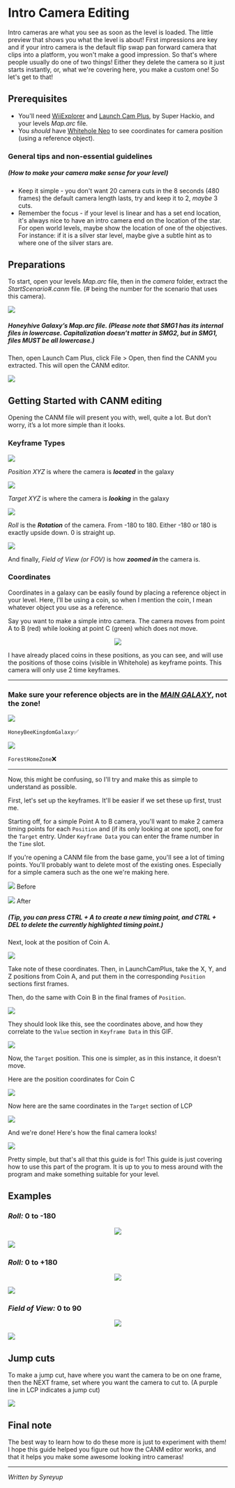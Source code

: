 # Intro Camera Editing

Intro cameras are what you see as soon as the level is loaded. The little preview that shows you what the level is about\! First impressions are key and if your intro camera is the default flip swap pan forward camera that clips into a platform, you won't make a good impression. So that's where people usually do one of two things\! Either they delete the camera so it just starts instantly, or, what we're covering here, you make a custom one\! So let's get to that\!

## Prerequisites

* You'll need [WiiExplorer](https://github.com/SuperHackio/WiiExplorer) and [Launch Cam Plus](https://github.com/SuperHackio/LaunchCamPlus), by Super Hackio, and your levels *Map.arc* file.
* You *should* have [Whitehole Neo](https://github.com/SMGCommunity/Whitehole-Neo) to see coordinates for camera position (using a reference object).


### General tips and non-essential guidelines
##### *(How to make your camera make sense for your level)*

* Keep it simple \- you don't want 20 camera cuts in the 8 seconds (480 frames) the default camera length lasts, try and keep it to 2, *maybe* 3 cuts.  
* Remember the focus \- if your level is linear and has a set end location, it's always nice to have an intro camera end on the location of the star. For open world levels, maybe show the location of one of the objectives. For instance: if it is a silver star level, maybe give a subtle hint as to where one of the silver stars are.



## Preparations

To start, open your levels *Map.arc* file, then in the *camera* folder, extract the *StartScenario\#.canm* file. (\# being the number for the scenario that uses this camera). 

<p align="left" width="100%">
 <img src="images/WiiExplorer_pMQIMVOD7B.png">
 </p>

##### Honeyhive Galaxy’s Map.arc file. (Please note that SMG1 has its internal files in lowercase. Capitalization doesn’t matter in SMG2, but in SMG1, files MUST be all lowercase.)

Then, open Launch Cam Plus, click File \> Open, then find the CANM you extracted. This will open the CANM editor.

<p align="left" width="100%">
 <img src="images/LaunchCamPlus_T5tTBQXTnh.gif">
 </p>



## Getting Started with CANM editing 

Opening the CANM file will present you with, well, quite a lot. But don’t worry, it’s a lot more simple than it looks. 

### Keyframe Types

<p align="left" width="100%">
 <img src="images/PosLCP.png">
 </p>

*Position XYZ* is where the camera is ***located*** in the galaxy

<p align="left" width="100%">
 <img src="images/TargetLCP.png">
 </p>

*Target XYZ* is where the camera is ***looking*** in the galaxy

<p align="left" width="100%">
 <img src="images/RollLCP.png">
 </p>

*Roll* is the ***Rotation*** of the camera. From \-180 to 180\. Either \-180 or 180 is exactly upside down. 0 is straight up.   

<p align="left" width="100%">
 <img src="images/LCP-FOV.png">
 </p>

And finally, *Field of View* *(or FOV)* is how ***zoomed in*** the camera is.

### Coordinates

Coordinates in a galaxy can be easily found by placing a reference object in your level. Here, I’ll be using a coin, so when I mention the coin, I mean whatever object you use as a reference.

Say you want to make a simple intro camera. The camera moves from point A to B (red) while looking at point C (green) which does not move.

<p align="center" width="100%">
 <img src="images/example.png">
 </p>

I have already placed coins in these positions, as you can see, and will use the positions of those coins (visible in Whitehole) as keyframe points. This camera will only use 2 time keyframes. 

---

### Make sure your reference objects are in the <u>___MAIN GALAXY___</u>, not the zone!
<p width="100%">
 <img src="images/java_0pqVM1ZEZH.png">
 </p>

`HoneyBeeKingdomGalaxy`✅

<p width="100%">
 <img src="images/java_zaM4kiYbIQ.png">
 </p>

`ForestHomeZone`❌

---

Now, this might be confusing, so I'll try and make this as simple to understand as possible.

First, let's set up the keyframes. It'll be easier if we set these up first, trust me.

Starting off, for a simple Point A to B camera, you'll want to make 2 camera timing points for each `Position` and (if its only looking at one spot), one for the `Target` entry. Under `Keyframe Data` you can enter the frame number in the `Time` slot.

If you're opening a CANM file from the base game, you'll see a lot of timing points. You'll probably want to delete most of the existing ones. Especially for a simple camera such as the one we're making here.

<p align="left" width="100%">
 <img src="images/LaunchCamPlus_0qqYjjrO6T.png"> Before
 </p>
 
 <p align="left" width="100%">
 <img src="images/LaunchCamPlus_NL6GmtUWeI.png"> After
 </p> 

##### (Tip, you can press CTRL + A to create a new timing point, and CTRL + DEL to delete the currently highlighted timing point.)

Next, look at the position of Coin A.

<p align="left" width="100%">
 <img src="images/java_KM3890ay11.png">
 </p>

Take note of these coordinates. Then, in LaunchCamPlus, take the X, Y, and Z positions from Coin A, and put them in the corresponding `Position` sections first frames.

Then, do the same with Coin B in the final frames of `Position`.

<p align="left" width="100%">
 <img src="images/dK8wNZ9LLs.png">
 </p>

They should look like this, see the coordinates above, and how they correlate to the `Value` section in `Keyframe Data` in this GIF.

<p align="left" width="100%">
 <img src="images/LaunchCamPlus_lon5veDrw5.gif">
 </p>

Now, the `Target` position. This one is simpler, as in this instance, it doesn't move.

Here are the position coordinates for Coin C

<p align="left" width="100%">
 <img src="images/java_UXNHHY6Zdi.png">
 </p>

Now here are the same coordinates in the `Target` section of LCP

<p align="left" width="100%">
 <img src="images/LaunchCamPlus_cm4Pb7w4PF.gif">
 </p>

And we're done! Here's how the final camera looks!

<p align="left" width="100%">
 <img src="images/final camera!!.gif">
 </p>

Pretty simple, but that's all that this guide is for! This guide is just covering how to use this part of the program. It is up to you to mess around with the program and make something suitable for your level. 

## Examples

### *Roll:* 0 to -180
<p align="center" width="100%">
 <img src="images/rolling from 0 to positive 180.gif">
 </p>
<p align="left" width="100%">
 <img src="images/roll-negative-example.png">
 </p>

### *Roll:* 0 to +180
<p align="center" width="100%">
 <img src="images/rolling from 0 to -180.gif">
 </p>
<p align="left" width="100%">
 <img src="images/roll-positive-example.png">
 </p>

### *Field of View:* 0 to 90
<p align="center" width="100%">
 <img src="images/r FOV 0 to 90.gif">
 </p>
 <p align="left" width="100%">
 <img src="images/fovexample.png">
 </p>

## Jump cuts

To make a jump cut, have where you want the camera to be on one frame, then the NEXT frame, set where you want the camera to cut to. (A purple line in LCP indicates a jump cut)

<p align="left" width="100%">
 <img src="images/jumpcut.png">
 </p>

## Final note

The best way to learn how to do these more is just to experiment with them! I hope this guide helped you figure out how the CANM editor works, and that it helps you make some awesome looking intro cameras!

---

*Written by Syreyup*
